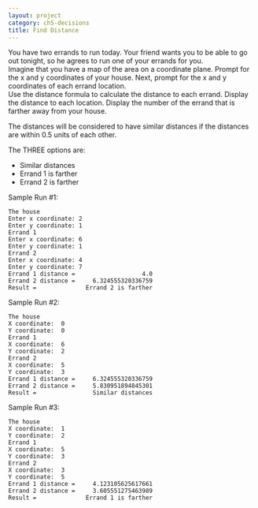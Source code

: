 ```yaml
---
layout: project
category: ch5-decisions
title: Find Distance
---
```

You have two errands to run today. Your friend wants you to be able to go out tonight, so he agrees to run one of your errands for you.  
Imagine that you have a map of the area on a coordinate plane. Prompt for the x and y coordinates of your house. Next, prompt for the x and y coordinates of each errand location.  
Use the distance formula to calculate the distance to each errand. Display the distance to each location.
Display the number of the errand that is farther away from your house.

The distances will be considered to have similar distances if the distances are within 0.5 units of each other.

The THREE options are:

  - Similar distances
  - Errand 1 is farther
  - Errand 2 is farther


Sample Run #1:
```
The house
Enter x coordinate: 2
Enter y coordinate: 1
Errand 1
Enter x coordinate: 6
Enter y coordinate: 1
Errand 2
Enter x coordinate: 4
Enter y coordinate: 7
Errand 1 distance =                   4.0
Errand 2 distance =     6.324555320336759
Result =              Errand 2 is farther
```
Sample Run #2:
```
The house
X coordinate:  0
Y coordinate:  0
Errand 1
X coordinate:  6
Y coordinate:  2
Errand 2
X coordinate:  5
Y coordinate:  3
Errand 1 distance =     6.324555320336759
Errand 2 distance =     5.830951894845301
Result =                Similar distances
```
Sample Run #3:
```
The house
X coordinate:  1
Y coordinate:  2
Errand 1
X coordinate:  5
Y coordinate:  3
Errand 2
X coordinate:  3
Y coordinate:  5
Errand 1 distance =     4.123105625617661
Errand 2 distance =     3.605551275463989
Result =              Errand 1 is farther
```
